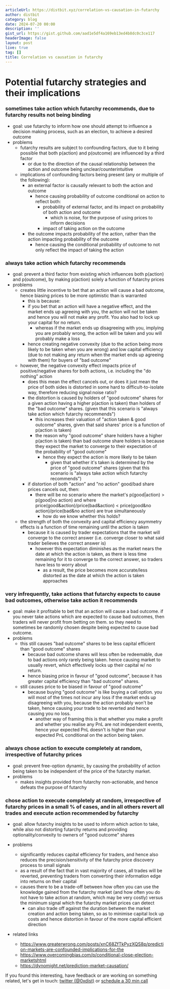 ```yaml
---
articleUrl: https://distbit.xyz/correlation-vs-causation-in-futarchy
author: distbit
category: blog
date: 2024-07-20 00:00
description: ''
gist_url: https://gist.github.com/aad1e5df4a169eb13ed4b8dc0c3ce117
headerImage: false
layout: post
live: true
tag: []
title: Correlation vs causation in futarchy
---
```





# Potential futarchy strategies and their implications  


### sometimes take action which futarchy recommends, due to futarchy results not being binding  
- goal: use futarchy to inform how one should attempt to influence a decision making process, such as an election, to achieve a desired outcome  
- problems  
    - futarchy results are subject to confounding factors, due to it being possible that both p(action) and p(outcome) are influenced by a third factor  
        - or due to the direction of the causal relationship between the action and outcome being unclear/counterintuitive  
    - implications of confounding factors being present (any or multiple of the following):  
        - an external factor is causally relevant to both the action and outcome  
            - hence causing probability of outcome conditional on action to reflect both:  
                - probability of external factor, and its impact on probability of both action and outcome  
                    - which is noise, for the purpose of using prices to inform decisions  
                - impact of taking action on the outcome  
        - the outcome impacts probability of the action, rather than the action impacting probability of the outcome  
            - hence causing the conditional probability of outcome to not only reflect the impact of taking the action  


### always take action which futarchy recommends  
- goal: prevent a third factor from existing which influences both p(action) and p(outcome), by making p(action) solely a function of futarchy prices  
- problems  
    - creates little incentive to bet that an action will cause a bad outcome, hence biasing prices to be more optimistic than is warranted  
        - this is because:  
        -  if you bet that an action will have a negative effect, and the market ends up agreeing with you, the action will not be taken and hence you will not make any profit. You also had to lock up your capital for no return.  
            - whereas if the market ends up disagreeing with you, implying you are probably wrong, the action will be taken and you will probably make a loss  
        - hence creating negative convexity (due to the action being more likely to be taken when you are wrong) and low capital efficiency (due to not making any return when the market ends up agreeing with them) for buyers of "bad outcome"  
    - however, the negative convexity effect impacts price of positive/negative shares for both actions, i.e. including the "do nothing" action  
        - does this mean the effect cancels out, or does it just mean the price of both sides is distorted in some hard to difficult-to-isolate way, therefore reducing signal:noise ratio?  
        - the distortion is caused by holders of "good outcome" shares for a given action having a higher p(action is taken) than holders of the "bad outcome" shares. (given that this scenario is "always take action which futarchy recommends")  
            - this increases their valuation of "action taken & good outcome" shares, given that said shares' price is a function of p(action is taken)  
            - the reason why "good outcome" share holders have a higher p(action is taken) than bad outcome share holders is because they expect the market to converge to their expectation of the probability of "good outcome"  
                - hence they expect the action is more likely to be taken  
                    - given that whether it's taken is determined by the price of "good outcome" shares (given that this scenario is "always take action which futarchy recommends")  
        - if distortion of both "action" and "no action" good/bad share prices cancels out, then:  
            - there will be no scenario where the market's p(good|action) > p(good|no action) and where price(good&action)/price(bad&action) < price(good&no action)/price(bad&no action) are true simultaneously  
                - how do we know whether this holds?  
    - the strength of both the convexity and capital efficiency asymmetry effects is a function of time remaining until the action is taken  
        - because it is caused by trader expectations that the market will converge to the correct answer (i.e. converge closer to what said trader believes the correct answer is)  
            - however this expectation diminishes as the market nears the date at which the action is taken, as there is less time remaining for it to converge to the correct answer, so traders have less to worry about  
                - as a result, the price becomes more accurate/less distorted as the date at which the action is taken approaches  
            


### very infrequently, take actions that futarchy expects to cause bad outcomes, otherwise take action it recommends  
- goal: make it profitable to bet that an action will cause a bad outcome. if you never take actions which are expected to cause bad outcomes, then traders will never profit from betting on them. so they need to sometimes be randomly chosen despite being expected to cause bad outcome.  
- problems  
    - this still causes "bad outcome" shares to be less capital efficient than "good outcome" shares  
        - because bad outcome shares will less often be redeemable, due to bad actions only rarely being taken. hence causing market to usually revert, which effectively locks up their capital w/ no return.  
        - hence biasing price in favour of "good outcome", because it has greater capital efficiency than "bad outcome" shares.  
    - still causes price to be biased in favour of "good outcome"  
        - because buying "good outcome" is like buying a call option. you will most of the times not incur any loss if the market ends up disagreeing with you, because the action probably won't be taken, hence causing your trade to be reverted and hence causing you no loss.  
            - another way of framing this is that whether you make a profit and whether you realise any PnL are not independent events, hence your expected PnL doesn't is higher than your expected PnL conditional on the action being taken.  


### always chose action to execute completely at random, irrespective of futarchy prices  
- goal: prevent free-option dynamic, by causing the probability of action being taken to be independent of the price of the futarchy market.  
- problems  
    - makes insights provided from futarchy non-actionable, and hence defeats the purpose of futarchy  


### chose action to execute completely at random, irrespective of futarchy prices in a small % of cases, and in all others revert all trades and execute action recommended by futarchy  
- goal: allow futarchy insights to be used to inform which action to take, while also not distorting futarchy returns and providing optionality/convexity to owners of "good outcome" shares  
- problems  
    - significantly reduces capital efficiency for traders, and hence also reduces the precision/sensitivity of the futarchy price discovery process to small signals  
    - as a result of the fact that in vast majority of cases, all trades will be reverted, preventing traders from converting their information edge into returns on their capital  
    - causes there to be a trade-off between how often you can use the knowledge gained from the futarchy market (and how often you do not have to take action at random, which may be very costly) versus the minimum signal which the futarchy market prices can detect  
        - can also trade off against the duration between the market creation and action being taken, so as to minimise capital lock up costs and hence distortion in favour of the more capital efficient direction  
    

- related links  
    - https://www.greaterwrong.com/posts/xnC68ZfTkPyzXQS8p/prediction-markets-are-confounded-implications-for-the  
    - https://www.overcomingbias.com/p/conditional-close-election-marketshtml  
    - https://dynomight.net/prediction-market-causation/  

If you found this interesting, have feedback or are working on something related, let's get in touch: [twitter (@0xdist)](https://twitter.com/0xdist) or [schedule a 30 min call](https://cal.com/distbit/30min)